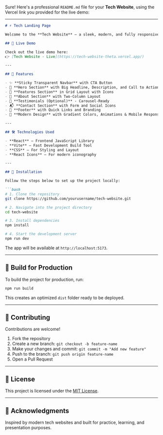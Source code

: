 Sure! Here's a professional `README.md` file for your **Tech Website**, using the Vercel link you provided for the live demo:

---

```markdown
# ⚡ Tech Landing Page

Welcome to the **Tech Website** – a sleek, modern, and fully responsive landing page built with **React** and **Vite**. This project showcases a professional tech service layout with smooth animations, clean UI, and a great user experience.

## 🚀 Live Demo

Check out the live demo here:  
👉 [Tech Website - Live](https://tech-website-theta.vercel.app/)

---

## 🧩 Features

- ✨ **Sticky Transparent Navbar** with CTA Button
- 🎯 **Hero Section** with Big Headline, Description, and Call to Action
- 🧱 **Features Section** in Grid Layout with Icons
- 👥 **About Section** with Two-Column Layout
- 💬 **Testimonials (Optional)** - Carousel-Ready
- 📬 **Contact Section** with Form and Social Icons
- 🧭 **Footer** with Quick Links and Branding
- 🌈 **Modern Design** with Gradient Colors, Animations & Mobile Responsiveness

---

## 🛠️ Technologies Used

- **React** – Frontend JavaScript Library
- **Vite** – Fast Development Build Tool
- **CSS** – For Styling and Layout
- **React Icons** – For modern iconography

---

## 📁 Installation

Follow the steps below to set up the project locally:

```bash
# 1. Clone the repository
git clone https://github.com/yourusername/tech-website.git

# 2. Navigate into the project directory
cd tech-website

# 3. Install dependencies
npm install

# 4. Start the development server
npm run dev
```

The app will be available at `http://localhost:5173`.

---

## 🧱 Build for Production

To build the project for production, run:

```bash
npm run build
```

This creates an optimized `dist` folder ready to be deployed.

---

## 🤝 Contributing

Contributions are welcome!

1. Fork the repository
2. Create a new branch: `git checkout -b feature-name`
3. Make your changes and commit: `git commit -m "Add new feature"`
4. Push to the branch: `git push origin feature-name`
5. Open a Pull Request

---

## 📄 License

This project is licensed under the [MIT License](LICENSE).

---

## 🙌 Acknowledgments

Inspired by modern tech websites and built for practice, learning, and presentation purposes.
